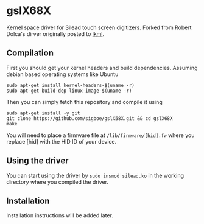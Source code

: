 # gslX68X
Kernel space driver for Silead touch screen digitizers. Forked from Robert Dolca's dirver originally posted to [lkml](https://lkml.org/lkml/2015/8/25/738). 

## Compilation
First you should get your kernel headers and build dependencies. Assuming debian based operating systems like Ubuntu
```
sudo apt-get install kernel-headers-$(uname -r)
sudo apt-get build-dep linux-image-$(uname -r)
```
Then you can simply fetch this repository and compile it using
```
sudo apt-get install -y git
git clone https://github.com/sigboe/gslX68X.git && cd gslX68X
make
```
You will need to place a firmware file at `/lib/firmware/[hid].fw` where you replace [hid] with the HID ID of your device.

## Using the driver
You can start using the driver by `sudo insmod silead.ko` in the working directory where you compiled the driver. 

## Installation
Installation instructions will be added later.
